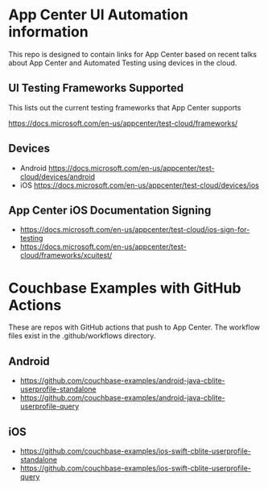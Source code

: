 #  App Center UI Automation information

This repo is designed to contain links for App Center based on recent talks about App Center and Automated Testing using devices in the cloud.  

## UI Testing Frameworks Supported
This lists out the current testing frameworks that App Center supports

https://docs.microsoft.com/en-us/appcenter/test-cloud/frameworks/ 

## Devices
- Android https://docs.microsoft.com/en-us/appcenter/test-cloud/devices/android
- iOS https://docs.microsoft.com/en-us/appcenter/test-cloud/devices/ios

## App Center iOS Documentation Signing
- https://docs.microsoft.com/en-us/appcenter/test-cloud/ios-sign-for-testing
- https://docs.microsoft.com/en-us/appcenter/test-cloud/frameworks/xcuitest/

# Couchbase Examples with GitHub Actions
These are repos with GitHub actions that push to App Center.  The workflow files exist in the .github/workflows directory.

## Android
- https://github.com/couchbase-examples/android-java-cblite-userprofile-standalone
- https://github.com/couchbase-examples/android-java-cblite-userprofile-query

## iOS
- https://github.com/couchbase-examples/ios-swift-cblite-userprofile-standalone
- https://github.com/couchbase-examples/ios-swift-cblite-userprofile-query
